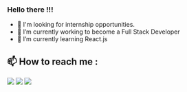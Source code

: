 ### Hello there !!!


<!--**dmnlfrkn/dmnlfrkn** is a ✨ _special_ ✨ repository because its `README.md` (this file) appears on your GitHub profile.-->

- 👀 I'm looking for internship opportunities.
- 🔭 I’m currently working to become a Full Stack Developer
- 🌱 I’m currently learning React.js

## :mailbox: How to reach me :
[<img target="_blank" src="https://img.icons8.com/fluent/50/000000/mail.png"/>](mailto:dmnlfrkn@hotmail.com)
[<img target="_blank" src="https://img.icons8.com/fluent/50/000000/linkedin.png"/>](https://www.linkedin.com/in/dmnlfrkn/)
[<img target="_blank" src="https://img.icons8.com/fluent/50/000000/twitter.png"/>](https://twitter.com/dmnlfrkn/)

